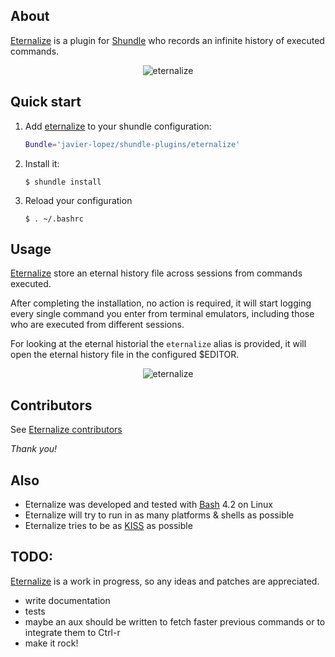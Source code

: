 ## About

[Eternalize](https://github.com/javier-lopez/shundle-plugins/tree/master/eternalize) is a plugin for [Shundle](https://github.com/javier-lopez/shundle) who records an infinite history of executed commands.

<p align="center">
<img src="http://javier.io/assets/img/eternalize-1.png" alt="eternalize"/>
</p>

## Quick start

1. Add [eternalize](https://github.com/javier-lopez/shundle-plugins/tree/master/eternalize) to your shundle configuration:

   ```sh
   Bundle='javier-lopez/shundle-plugins/eternalize'
   ```

2. Install it:

   ```
   $ shundle install
   ```

3. Reload your configuration

   ```
   $ . ~/.bashrc
   ```

## Usage

[Eternalize](https://github.com/javier-lopez/shundle-plugins/tree/master/eternalize) store an eternal history file across sessions from commands executed.

After completing the installation, no action is required, it will start logging every single command you enter from terminal emulators, including those who are executed from different sessions.

For looking at the eternal historial the `eternalize` alias is provided, it will open the eternal history file in the configured $EDITOR.

<p align="center">
<img src="http://javier.io/assets/img/eternalize-2.png" alt="eternalize"/>
</p>

## Contributors

See [Eternalize contributors](https://github.com/javier-lopez/shundle-plugins/graphs/contributors)

*Thank you!*

## Also

* Eternalize was developed and tested with [Bash](http://en.wikipedia.org/wiki/Bash_%28Unix_shell%29) 4.2 on Linux
* Eternalize will try to run in as many platforms & shells as possible
* Eternalize tries to be as [KISS](http://en.wikipedia.org/wiki/KISS_principle) as possible

## TODO:
[Eternalize](https://github.com/javier-lopez/shundle-plugins/tree/master/eternalize) is a work in progress, so any ideas and patches are appreciated.

* write documentation
* tests
* maybe an aux should be written to fetch faster previous commands or to integrate them to Ctrl-r
* make it rock!
